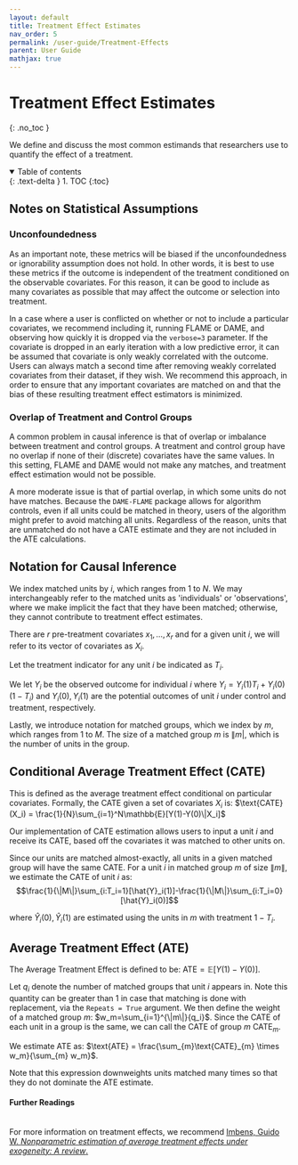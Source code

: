 ```yaml
---
layout: default
title: Treatment Effect Estimates
nav_order: 5
permalink: /user-guide/Treatment-Effects
parent: User Guide
mathjax: true
---
```


# Treatment Effect Estimates
{: .no_toc }

We define and discuss the most common estimands that researchers use to quantify the effect of a treatment.

<details open markdown="block">
  <summary>
    Table of contents
  </summary>
  {: .text-delta }
1. TOC
{:toc}
</details>


## Notes on Statistical Assumptions

### Unconfoundedness 

As an important note, these metrics will be biased if the unconfoundedness or ignorability assumption does not hold. In other words, it is best to use these metrics if the outcome is independent of the treatment conditioned on the observable covariates. For this reason, it can be good to include as many covariates as possible that may affect the outcome or selection into treatment.

In a case where a user is conflicted on whether or not to include a particular covariates, we recommend including it, running FLAME or DAME, and observing how quickly it is dropped via the `verbose=3` parameter. If the covariate is dropped in an early iteration with a low predictive error, it can be assumed that covariate is only weakly correlated with the outcome. Users can always match a second time after removing weakly correlated covariates from their dataset, if they wish. We recommend this approach, in order to ensure that any important covariates are matched on and that the bias of these resulting treatment effect estimators is minimized.

### Overlap of Treatment and Control Groups

A common problem in causal inference is that of overlap or imbalance between treatment and control groups. A treatment and control group have no overlap if none of their (discrete) covariates have the same values. In this setting, FLAME and DAME would not make any matches, and treatment effect estimation would not be possible. 

A more moderate issue is that of partial overlap, in which some units do not have matches. Because the `DAME-FLAME` package allows for algorithm controls, even if all units could be matched in theory, users of the algorithm might prefer to avoid matching all units. Regardless of the reason, units that are unmatched do not have a CATE estimate and they are not included in the ATE calculations. 


## Notation for Causal Inference

We index matched units by $i$, which ranges from 1 to $N$. We may interchangeably refer to the matched units as 'individuals' or 'observations', where we make implicit the fact that they have been matched; otherwise, they cannot contribute to treatment effect estimates.

There are $r$ pre-treatment covariates $x_1, \dots, x_r$ and for a given unit $i$, we will refer to its vector of covariates as $X_i$.

Let the treatment indicator for any unit $i$ be indicated as $T_i$. 

We let $Y_i$ be the observed outcome for individual $i$ where $Y_i = Y_i(1)T_i + Y_i(0)(1 - T_i)$ and $Y_i(0), Y_i(1)$ are the potential outcomes of unit $i$ under control and treatment, respectively.

Lastly, we introduce notation for matched groups, which we index by $m$, which ranges from 1 to $M$. The size of a matched group $m$ is $\| m\vert$, which is the number of units in the group.


## Conditional Average Treatment Effect (CATE)

This is defined as the average treatment effect conditional on particular covariates. Formally, the CATE given a set of covariates $X_i$ is: $\text{CATE}(X_i) = \frac{1}{N}\sum_{i=1}^N\mathbb{E}[Y(1)-Y(0)\|X_i]$

Our implementation of CATE estimation allows users to input a unit $i$ and receive its CATE, based off the covariates it was matched to other units on. 

Since our units are matched almost-exactly, all units in a given matched group will have the same CATE. For a unit $i$ in matched group $m$ of size $\|m\|$, we estimate the CATE of unit $i$ as: $$\frac{1}{\|M\|}\sum_{i:T_i=1}[\hat{Y}_i(1)]-\frac{1}{\|M\|}\sum_{i:T_i=0}[\hat{Y}_i(0)]$$ 

where $\hat{Y}_i(0), \hat{Y}_i(1)$ are estimated using the units in $m$ with treatment $1 - T_i$.


## Average Treatment Effect (ATE)

The Average Treatment Effect is defined to be: $\text{ATE} = \mathbb{E}[Y(1)-Y(0)]$. 

Let $q_i$ denote the number of matched groups that unit $i$ appears in. Note this quantity can be greater than 1 in case that matching is done with replacement, via the `Repeats = True` argument. We then define the weight of a matched group $m$: $w_m=\sum_{i=1}^{\|m\|}{q_i}$. Since the CATE of each unit in a group is the same, we can call the CATE of group $m$ $\text{CATE}_m$. 

We estimate ATE as: $\text{ATE} = \frac{\sum_{m}\text{CATE}_{m} \times w_m}{\sum_{m} w_m}$.

Note that this expression downweights units matched many times so that they do not dominate the ATE estimate.

<div class="language-markdown highlighter-rouge">
  <h4>Further Readings</h4>
  <br/>
  For more information on treatment effects, we recommend 
  <a href="https://www.mitpressjournals.org/doi/pdfplus/10.1162/003465304323023651?casa_token=fkH1Z_M2FG4AAAAA:MC8V9YAzYAn9YeT4cVvHQF0ZL12QsL8ZVFDX4juiQysLG5auaWyxdSzVrKINkH8nXwlN4P2r0wRq">
    Imbens, Guido W. <i>Nonparametric estimation of average treatment effects under exogeneity: A review</i>.
  </a>
</div>




